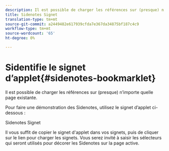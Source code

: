```yaml
---
description: Il est possible de charger les références sur (presque) n’importe quelle page existante.
title: Sidenotes Signet
translation-type: tm+mt
source-git-commit: a2449482e617939cfda7e367da34875bf187c4c9
workflow-type: tm+mt
source-wordcount: '65'
ht-degree: 0%

---
```



# Sidentifie le signet d’applet{#sidenotes-bookmarklet}

Il est possible de charger les références sur (presque) n’importe quelle page existante.

Pour faire une démonstration des Sidenotes, utilisez le signet d’applet ci-dessous :

Sidenotes Signet

Il vous suffit de copier le signet d&#39;applet dans vos signets, puis de cliquer sur le lien pour charger les signets. Vous serez invité à saisir les sélecteurs qui seront utilisés pour décorer les Sidenotes sur la page active.
